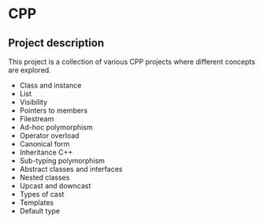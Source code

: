 
# CPP

## Project description

This project is a collection of various CPP projects where different concepts are explored.
  - Class and instance
  - List
  - Visibility
  - Pointers to members
  - Filestream
  - Ad-hoc polymorphism
  - Operator overload
  - Canonical form
  - Inheritance C++
  - Sub-typing polymorphism
  - Abstract classes and interfaces
  - Nested classes
  - Upcast and downcast
  - Types of cast
  - Templates
  - Default type
